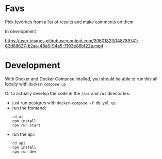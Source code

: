 # Favs
Pick favorites from a list of results and make comments on them

In development

https://user-images.githubusercontent.com/30601823/148789741-63d88627-b2aa-48a6-94a5-7193e86bf22a.mp4


# Development

With Docker and Docker Compose intalled, you should be able to run this all locally with `docker-compose up`

Or to actually develop the code in the `/api` and `/ui` directories:
- just run postgres with `docker-compose -f db.yml up`
- run the frontend:
    ```
    cd ui
    npm install
    npm run start
    ```
- run the api:
    ```
    cd api
    npm install
    npm run dev
    ```
